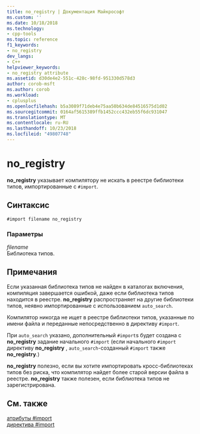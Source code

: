 ```yaml
---
title: no_registry | Документация Майкрософт
ms.custom: ''
ms.date: 10/18/2018
ms.technology:
- cpp-tools
ms.topic: reference
f1_keywords:
- no_registry
dev_langs:
- C++
helpviewer_keywords:
- no_registry attribute
ms.assetid: d30de4e2-551c-428c-98fd-951330d578d3
author: corob-msft
ms.author: corob
ms.workload:
- cplusplus
ms.openlocfilehash: b5a3089f71deb4e75aa50b634de84516575d1d02
ms.sourcegitcommit: 0164af5615389ffb1452ccc432eb55f6dc931047
ms.translationtype: MT
ms.contentlocale: ru-RU
ms.lasthandoff: 10/23/2018
ms.locfileid: "49807748"
---
```

# <a name="noregistry"></a>no_registry

**no_registry** указывает компилятору не искать в реестре библиотеки типов, импортированные с `#import`.

## <a name="syntax"></a>Синтаксис

```
#import filename no_registry
```

### <a name="parameters"></a>Параметры

*filename*<br/>
Библиотека типов.

## <a name="remarks"></a>Примечания

Если указанная библиотека типов не найден в каталогах включения, компиляция завершается ошибкой, даже если библиотека типов находится в реестре.  **no_registry** распространяет на другие библиотеки типов, неявно импортированные с использованием `auto_search`.

Компилятор никогда не ищет в реестре библиотеки типов, указанные по имени файла и переданные непосредственно в директиву `#import`.

При `auto_search` указано, дополнительный `#import`s будет создана с **no_registry** задание начального `#import` (если начального `#import` директиву **no_registry** , `auto_search`-созданный `#import` также **no_registry**.)

**no_registry** полезно, если вы хотите импортировать кросс-библиотеках типов без риска, что компилятор найдет более старой версии файла в реестре. **no_registry** также полезен, если библиотека типов не зарегистрирована.

## <a name="see-also"></a>См. также

[атрибуты #import](../preprocessor/hash-import-attributes-cpp.md)<br/>
[директива #import](../preprocessor/hash-import-directive-cpp.md)
